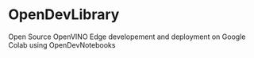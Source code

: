 # OpenDevLibrary
Open Source OpenVINO  Edge developement and deployment on Google Colab using OpenDevNotebooks
